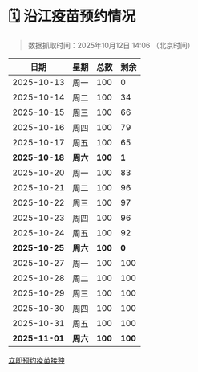 # 🗓️ 沿江疫苗预约情况

> 数据抓取时间：2025年10月12日 14:06 （北京时间）

| 日期 | 星期 | 总数 | 剩余 |
|------|------|------|------|
| 2025-10-13 | 周一 | 100 | 0 |
| 2025-10-14 | 周二 | 100 | 34 |
| 2025-10-15 | 周三 | 100 | 66 |
| 2025-10-16 | 周四 | 100 | 79 |
| 2025-10-17 | 周五 | 100 | 65 |
| **2025-10-18** | **周六** | **100** | **1** |
| 2025-10-20 | 周一 | 100 | 83 |
| 2025-10-21 | 周二 | 100 | 96 |
| 2025-10-22 | 周三 | 100 | 97 |
| 2025-10-23 | 周四 | 100 | 96 |
| 2025-10-24 | 周五 | 100 | 92 |
| **2025-10-25** | **周六** | **100** | **0** |
| 2025-10-27 | 周一 | 100 | 100 |
| 2025-10-28 | 周二 | 100 | 100 |
| 2025-10-29 | 周三 | 100 | 100 |
| 2025-10-30 | 周四 | 100 | 100 |
| 2025-10-31 | 周五 | 100 | 100 |
| **2025-11-01** | **周六** | **100** | **100** |


<div class="button-container">
<a class="btn" href="http://yfzweb.ishequ.net/#/login" target="_blank">立即预约疫苗接种</a>
</div>
